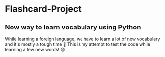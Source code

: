 # Flashcard-Project
## New way to learn vocabulary using Python

While learning a foreign language, we have to learn a lot of new vocabulary and it's mostly a tough time 🙁 
This is my attempt to test the code while learning a few new words! 😄
